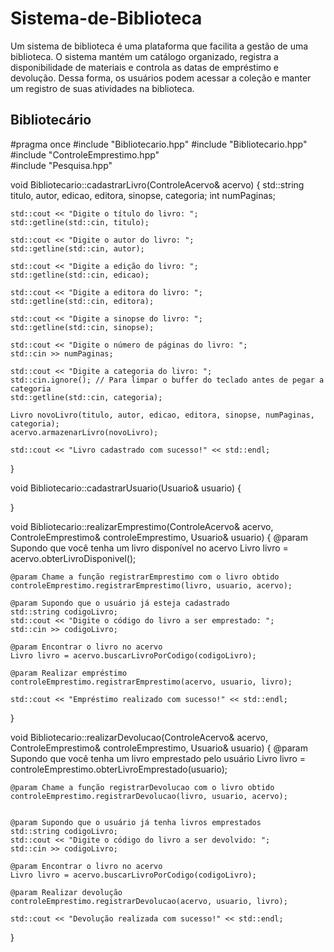# Sistema-de-Biblioteca
Um sistema de biblioteca é uma plataforma que facilita a gestão de uma biblioteca. O sistema mantém um catálogo organizado, registra a disponibilidade de materiais e controla as datas de empréstimo e devolução. Dessa forma, os usuários podem acessar a coleção e manter um registro de suas atividades na biblioteca.

## Bibliotecário

#pragma once
#include "Bibliotecario.hpp"
#include "Bibliotecario.hpp"
#include "ControleEmprestimo.hpp"  
#include "Pesquisa.hpp"  


void Bibliotecario::cadastrarLivro(ControleAcervo& acervo) {
    std::string titulo, autor, edicao, editora, sinopse, categoria;
    int numPaginas;

    std::cout << "Digite o título do livro: ";
    std::getline(std::cin, titulo);

    std::cout << "Digite o autor do livro: ";
    std::getline(std::cin, autor);

    std::cout << "Digite a edição do livro: ";
    std::getline(std::cin, edicao);

    std::cout << "Digite a editora do livro: ";
    std::getline(std::cin, editora);

    std::cout << "Digite a sinopse do livro: ";
    std::getline(std::cin, sinopse);

    std::cout << "Digite o número de páginas do livro: ";
    std::cin >> numPaginas;

    std::cout << "Digite a categoria do livro: ";
    std::cin.ignore(); // Para limpar o buffer do teclado antes de pegar a categoria
    std::getline(std::cin, categoria);

    Livro novoLivro(titulo, autor, edicao, editora, sinopse, numPaginas, categoria);
    acervo.armazenarLivro(novoLivro);

    std::cout << "Livro cadastrado com sucesso!" << std::endl;
}

void Bibliotecario::cadastrarUsuario(Usuario& usuario) {
   
}

void Bibliotecario::realizarEmprestimo(ControleAcervo& acervo, ControleEmprestimo& controleEmprestimo, Usuario& usuario) {
    @param Supondo que você tenha um livro disponível no acervo
    Livro livro = acervo.obterLivroDisponivel();
    
    @param Chame a função registrarEmprestimo com o livro obtido
    controleEmprestimo.registrarEmprestimo(livro, usuario, acervo);    
	
	@param Supondo que o usuário já esteja cadastrado
    std::string codigoLivro;
    std::cout << "Digite o código do livro a ser emprestado: ";
    std::cin >> codigoLivro;

    @param Encontrar o livro no acervo
    Livro livro = acervo.buscarLivroPorCodigo(codigoLivro);

    @param Realizar empréstimo
    controleEmprestimo.registrarEmprestimo(acervo, usuario, livro);

    std::cout << "Empréstimo realizado com sucesso!" << std::endl;
}

void Bibliotecario::realizarDevolucao(ControleAcervo& acervo, ControleEmprestimo& controleEmprestimo, Usuario& usuario) {
    @param Supondo que você tenha um livro emprestado pelo usuário
    Livro livro = controleEmprestimo.obterLivroEmprestado(usuario);
    
    @param Chame a função registrarDevolucao com o livro obtido
    controleEmprestimo.registrarDevolucao(livro, usuario, acervo);
    

    @param Supondo que o usuário já tenha livros emprestados
    std::string codigoLivro;
    std::cout << "Digite o código do livro a ser devolvido: ";
    std::cin >> codigoLivro;

    @param Encontrar o livro no acervo
    Livro livro = acervo.buscarLivroPorCodigo(codigoLivro);

    @param Realizar devolução
    controleEmprestimo.registrarDevolucao(acervo, usuario, livro);

    std::cout << "Devolução realizada com sucesso!" << std::endl;
}
